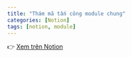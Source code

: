 ```yaml
---
title: "Thám mã tấn công module chung"
categories: [Notion]
tags: [notion, module]
---
```


👉 [Xem trên Notion](https://www.notion.so/t-i-Minh-ho-ph-ng-ph-p-th-m-m-t-n-c-ng-module-chung-b2cce2a1ec094bceb0e92e75617ddfbd)

